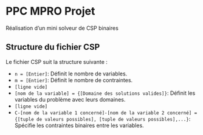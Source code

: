 # PPC MPRO Projet
Réalisation d’un mini solveur de CSP binaires

## Structure du fichier CSP

Le fichier CSP suit la structure suivante :

- `n = [Entier]`: Définit le nombre de variables.
- `m = [Entier]`: Définit le nombre de contraintes.
- `[ligne vide]`
- `[nom de la variable] = {[Domaine des solutions valides]}`: Définit les variables du problème avec leurs domaines.
- `[ligne vide]`
- `C-[nom de la variable 1 concerné]-[nom de la variable 2 concerné] = {[tuple de valeurs possibles], [tuple de valeurs possibles],...}`: Spécifie les contraintes binaires entre les variables.
